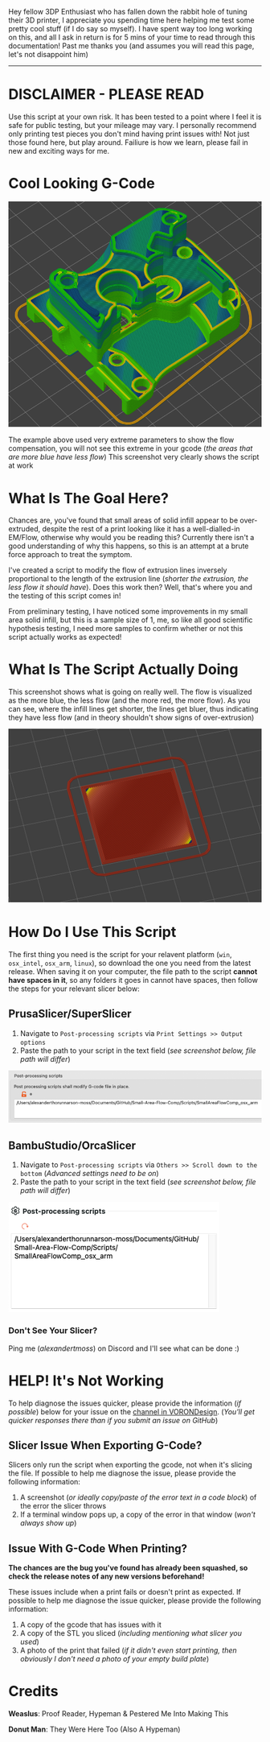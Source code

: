 Hey fellow 3DP Enthusiast who has fallen down the rabbit hole of tuning their 3D printer, I appreciate you spending time here helping me test some pretty cool stuff (if I do say so myself). I have spent way too long working on this, and all I ask in return is for 5 mins of your time to read through this documentation! Past me thanks you (and assumes you will read this page, let's not disappoint him) 

---

# DISCLAIMER - PLEASE READ
Use this script at your own risk. It has been tested to a point where I feel it is safe for public testing, but your mileage may vary. I personally recommend only printing test pieces you don't mind having print issues with! Not just those found here, but play around. Failiure is how we learn, please fail in new and exciting ways for me.



# Cool Looking G-Code

![demo_cw1_body](/Screenshots/demo_cw1_body.png)

The example above used very extreme parameters to show the flow compensation, you will not see this extreme in your gcode (*the areas that are more blue have less flow*) This screenshot very clearly shows the script at work



# What Is The Goal Here?

Chances are, you've found that small areas of solid infill appear to be over-extruded, despite the rest of a print looking like it has a well-dialled-in EM/Flow, otherwise why would you be reading this? Currently there isn't a good understanding of why this happens, so this is an attempt at a brute force approach to treat the symptom.

I've created a script to modify the flow of extrusion lines inversely proportional to the length of the extrusion line (*shorter the extrusion, the less flow it should have*). Does this work then? Well, that's where you and the testing of this script comes in!

From preliminary testing, I have noticed some improvements in my small area solid infill, but this is a sample size of 1, me, so like all good scientific hypothesis testing, I need more samples to confirm whether or not this script actually works as expected!




# What Is The Script Actually Doing

This screenshot shows what is going on really well. The flow is visualized as the more blue, the less flow (and the more red, the more flow). As you can see, where the infill lines get shorter, the lines get bluer, thus indicating they have less flow (and in theory shouldn't show signs of over-extrusion)

![demo_square](/Screenshots/demo_square.png)



# How Do I Use This Script

The first thing you need is the script for your relavent platform (`win`, `osx_intel`, `osx_arm`, `linux`), so download the one you need from the latest release. When saving it on your computer, the file path to the script **cannot have spaces in it**, so any folders it goes in cannot have spaces, then follow the steps for your relevant slicer below:



## PrusaSlicer/SuperSlicer

1. Navigate to `Post-processing scripts` via `Print Settings >> Output options` 
2. Paste the path to your script in the text field (*see screenshot below, file path will differ*)

![ps_post_process](/Screenshots/ps_post_process.png)



## BambuStudio/OrcaSlicer

1. Navigate to `Post-processing scripts` via `Others >> Scroll down to the bottom` (*Advanced settings need to be on*) 
2. Paste the path to your script in the text field (*see screenshot below, file path will differ*)

![bambustudio_post_process](/Screenshots/bambustudio_post_process.png)

### Don't See Your Slicer? 

Ping me (*alexandertmoss*) on Discord and I'll see what can be done :)





# HELP! It's Not Working 

To help diagnose the issues quicker, please provide the information (*if possible*) below for your issue on the [channel in VORONDesign](link.to.channel). (*You'll get quicker responses there than if you submit an issue on GitHub*)



## Slicer Issue When Exporting G-Code?  

Slicers only run the script when exporting the gcode, not when it's slicing the file. If possible to help me diagnose the issue, please provide the following information:

1. A screenshot (*or ideally copy/paste of the error text in a code block*) of the error the slicer throws
2. If a terminal window pops up, a copy of the error in that window (*won't always show up*)



## Issue With G-Code When Printing?  

**The chances are the bug you've found has already been squashed, so check the release notes of any new versions beforehand!**

These issues include when a print fails or doesn't print as expected. If possible to help me diagnose the issue quicker, please provide the following information:

1. A copy of the gcode that has issues with it
2. A copy of the STL you sliced (*including mentioning what slicer you used*)
3. A photo of the print that failed (*if it didn't even start printing, then obviously I don't need a photo of your empty build plate*)



# Credits

**Weaslus**: Proof Reader, Hypeman & Pestered Me Into Making This

**Donut Man**: They Were Here Too (Also A Hypeman)


